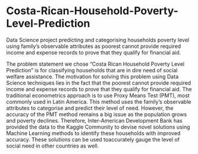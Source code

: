 # Costa-Rican-Household-Poverty-Level-Prediction
Data Science project predicting and categorising households poverty level using family’s observable attributes as poorest cannot provide required income and expense records to prove that they qualify for financial aid.


The problem statement we chose “Costa Rican Household Poverty Level Prediction”
is for classifying households that are in dire need of social welfare assistance.
The motivation for solving this problem using Data Science techniques lies in the fact that
the poorest cannot provide required income and expense records to prove that they
qualify for financial aid.
The traditional econometrics approach is to use Proxy Means Test (PMT), most
commonly used in Latin America. This method uses the family’s observable
attributes to categorise and predict their level of need. 
However, the accuracy of the PMT method remains a big issue as the population grows and poverty declines.
Therefore, Inter-American Development Bank has provided the data to the Kaggle
Community to devise novel solutions using Machine Learning methods to identify
these households with improved accuracy. 
These solutions can be used toaccurately gauge the level of social need in other countries as well.

